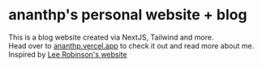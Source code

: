 # ananthp's personal website + blog

This is a blog website created via NextJS, Tailwind and more.  
Head over to [ananthp.vercel.app](https://ananthp.vercel.app) to check it out and read more about me.  
Inspired by [Lee Robinson's website](https://leerob.io)
